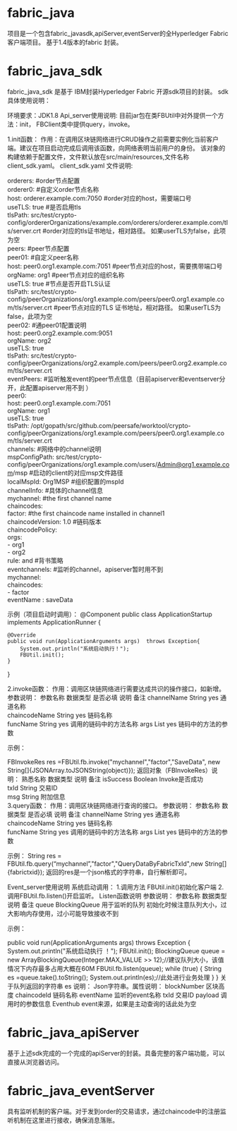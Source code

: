 # fabric_java
项目是一个包含fabric_javasdk,apiServer,eventServer的全Hyperledger Fabric客户端项目。
基于1.4版本的fabric 封装。


# fabric_java_sdk
fabric_java_sdk 是基于  IBM封装Hyperledger Fabric 开源sdk项目的封装。 
sdk 具体使用说明：

环境要求：JDK1.8 
Api_server使用说明:
目前jar包在类FBUtil中对外提供一个方法：init，
FBClient类中提供query，invoke。


1.init函数：
作用：在调用区块链网络进行CRUD操作之前需要实例化当前客户端。建议在项目启动完成后调用该函数，向网络表明当前用户的身份。
该对象的构建依赖于配置文件，文件默认放在src/main/resources,文件名称client_sdk.yaml。
 client_sdk.yaml 文件说明:



orderers: #order节点配置  
  orderer0: #自定义order节点名称  
    host: orderer.example.com:7050 #order对应的host，需要端口号  
    useTLS: true #是否启用tls  
    tlsPath: src/test/crypto-config/ordererOrganizations/example.com/orderers/orderer.example.com/tls/server.crt #order对应的tls证书地址，相对路径。 如果userTLS为false，此项为空  
peers: #peer节点配置  
  peer01: #自定义peer名称  
    host: peer0.org1.example.com:7051 #peer节点对应的host，需要携带端口号  
    orgName: org1 #peer节点对应的组织名称  
    useTLS: true #节点是否开启TLS认证  
    tlsPath: src/test/crypto-config/peerOrganizations/org1.example.com/peers/peer0.org1.example.com/tls/server.crt #peer节点对应的TLS 证书地址，相对路径。 如果userTLS为false，此项为空  
  peer02: #通peer01配置说明  
    host: peer0.org2.example.com:9051  
    orgName: org2  
    useTLS: true  
    tlsPath: src/test/crypto-config/peerOrganizations/org2.example.com/peers/peer0.org2.example.com/tls/server.crt  
eventPeers: #监听触发event的peer节点信息（目前apiserver和eventserver分开，此配置apiserver用不到  ）  
  peer0:  
    host: peer0.org1.example.com:7051  
    orgName: org1  
    useTLS: true  
    tlsPath: /opt/gopath/src/github.com/peersafe/worktool/crypto-config/peerOrganizations/org1.example.com/peers/peer0.org1.example.com/tls/server.crt  
channels: #网络中的channel说明  
  mspConfigPath: src/test/crypto-config/peerOrganizations/org1.example.com/users/Admin@org1.example.com/msp #启动的client的对应msp文件路径  
  localMspId:          Org1MSP #组织配置的mspId  
  channelInfo: #具体的channel信息  
    mychannel:  #the first channel name  
      chaincodes:  
        factor: #the first chaincode name installed in channel1  
          chaincodeVersion:    1.0 #链码版本  
          chaincodePolicy:  
            orgs:  
            - org1  
            - org2  
            rule: and #背书策略  
eventchannels: #监听的channel，apiserver暂时用不到  
  mychannel:  
    chaincodes:  
    - factor  
eventName : saveData  





示例（项目启动时调用）：
@Component
public class ApplicationStartup implements ApplicationRunner {

    @Override
    public void run(ApplicationArguments args)  throws Exception{
        System.out.println("系统启动执行！");
        FBUtil.init();
    }
}


2.invoke函数：
作用：调用区块链网络进行需要达成共识的操作接口，如新增。
参数说明：
参数名称	数据类型	是否必填	说明	备注
channelName	String	yes	通道名称	
chaincodeName	String	yes	链码名称	
funcName	String	yes	调用的链码中的方法名称	
args	List<String>	yes	链码中的方法的参数	


示例：

FBInvokeRes res =FBUtil.fb.invoke("mychannel","factor","SaveData", new String[]{JSONArray.toJSONString(object)});
返回对象（FBInvokeRes）说明：
熟悉名称	数据类型	说明	备注
isSuccess	Boolean	Invoke是否成功	
txId	String	交易ID	
msg	String	附加信息	
3.query函数：
作用：调用区块链网络进行查询的接口。
参数说明：
参数名称	数据类型	是否必填	说明	备注
channelName	String	yes	通道名称	
chaincodeName	String	yes	链码名称	
funcName	String	yes	调用的链码中的方法名称	
args	List<String>	yes	链码中的方法的参数	

示例：
String res =  FBUtil.fb.query(“mychannel”,"factor","QueryDataByFabricTxId",new String[] {fabrictxid});
返回的res是一个json格式的字符串，自行解析即可。



Event_server使用说明
系统启动调用：
1.调用方法 FBUtil.init()初始化客户端
2.调用FBUtil.fb.listen()开启监听。
Listen函数说明
参数说明：
参数名称	数据类型	说明	备注
queue
	BlockingQueue
	用于监听的队列	初始化时候注意队列大小，过大影响内存使用，过小可能导致接收不到


示例：

public void run(ApplicationArguments args)  throws Exception {
    System.out.println("系统启动执行 ！");
    FBUtil.init();
    BlockingQueue queue = new ArrayBlockingQueue(Integer.MAX_VALUE >> 12);//建议队列大小，该值情况下内存最多占用大概在60M
    FBUtil.fb.listen(queue);
    while (true) {
        String es =queue.take().toString();
        System.out.println(es);//此处进行业务处理
    }
}
关于队列返回的字符串 es 说明：
Json字符串。属性说明：
blockNumber 区块高度
chaincodeId 链码名称
eventName 监听的event名称
txId 交易ID
payload 调用时的参数信息
Eventhub event来源，如果是主动查询的话此处为空

# fabric_java_apiServer
基于上述sdk完成的一个完成的apiServer的封装。具备完整的客户端功能，可以直接从浏览器访问。

# fabric_java_eventServer
具有监听机制的客户端。对于发到order的交易请求，通过chaincode中的注册监听机制在这里进行接收，确保消息落账。







